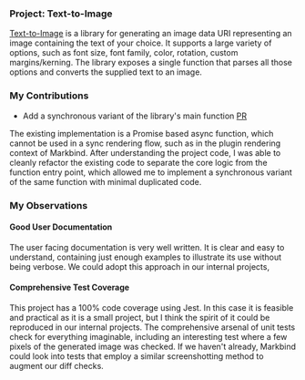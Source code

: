 ### Project: Text-to-Image

[Text-to-Image](https://github.com/bostrom/text-to-image) is a library for generating an image data URI representing an image containing the text of your choice. It supports a large variety of options, such as font size, font family, color, rotation, custom margins/kerning. The library exposes a single function that parses all those options and converts the supplied text to an image.

### My Contributions

- Add a synchronous variant of the library's main function [PR](https://github.com/bostrom/text-to-image/pull/34)

The existing implementation is a Promise based async function, which cannot be used in a sync rendering flow, such as in the plugin rendering context of Markbind. After understanding the project code, I was able to cleanly refactor the existing code to separate the core logic from the function entry point, which allowed me to implement a synchronous variant of the same function with minimal duplicated code. 

### My Observations

#### Good User Documentation
The user facing documentation is very well written. It is clear and easy to understand, containing just enough examples to illustrate its use without being verbose. We could adopt this approach in our internal projects, 

#### Comprehensive Test Coverage
This project has a 100% code coverage using Jest. In this case it is feasible and practical as it is a small project, but I think the spirit of it could be reproduced in our internal projects. The comprehensive arsenal of unit tests check for everything imaginable, including an interesting test where a few pixels of the generated image was checked. If we haven't already, Markbind could look into tests that employ a similar screenshotting method to augment our diff checks.


